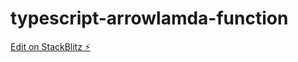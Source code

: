 # typescript-arrowlamda-function

[Edit on StackBlitz ⚡️](https://stackblitz.com/edit/typescript-arrowlamda-function)
